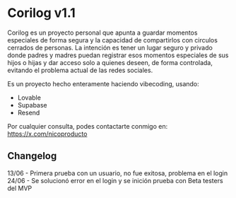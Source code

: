 # Corilog v1.1

Corilog es un proyecto personal que apunta a guardar momentos especiales de forma segura y la capacidad de compartirlos con circulos cerrados de personas. La intención es tener un lugar seguro y privado donde padres y madres puedan registrar esos momentos especiales de sus hijos o hijas y dar acceso solo a quienes deseen, de forma controlada, evitando el problema actual de las redes sociales.

Es un proyecto hecho enteramente haciendo vibecoding, usando:
- Lovable
- Supabase
- Resend

Por cualquier consulta, podes contactarte conmigo en: https://x.com/nicoproducto


## Changelog

13/06 - Primera prueba con un usuario, no fue exitosa, problema en el login
24/06 - Se solucionó error en el login y se inición prueba con Beta testers del MVP
